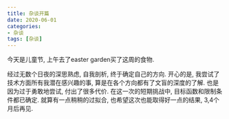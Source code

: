 ```yaml
---
title: 杂谈开篇
date: 2020-06-01
categories: 
- 杂谈
tags: [杂谈]
---
```


今天是儿童节, 上午去了easter garden买了这周的食物.
<!--more-->

经过无数个日夜的深思熟虑, 自我剖析, 终于确定自己的方向. 开心的是, 我尝试了技术方面所有我潜在感兴趣的事, 算是在各个方向都有了文盲的深度的了解. 也是因为过于勇敢地尝试, 付出了很多代价. 在这一次的短期挑战中, 目标函数和限制条件都已确定. 就算有一点稍稍的过拟合, 也希望这次也能取得好一点的结果, 3,4个月后再见.